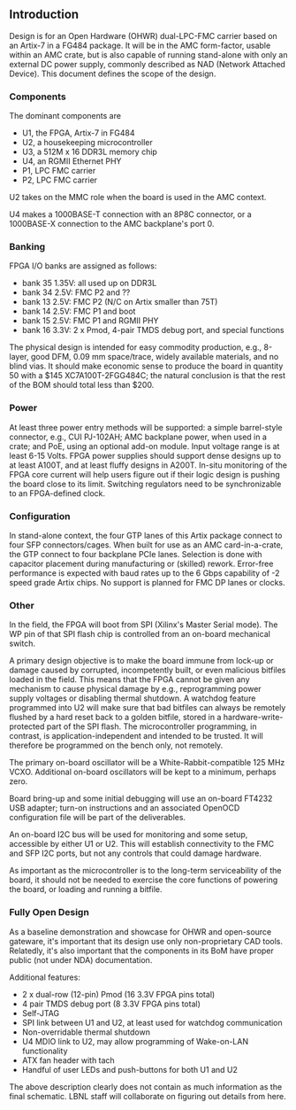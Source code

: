 ## Introduction

Design is for an Open Hardware (OHWR) dual-LPC-FMC carrier based on an
Artix-7 in a FG484 package.  It will be in the AMC form-factor, usable
within an AMC crate, but is also capable of running stand-alone with only
an external DC power supply, commonly described as NAD (Network Attached
Device).  This document defines the scope of the design.

### Components

The dominant components are
*  U1, the FPGA, Artix-7 in FG484
*  U2, a housekeeping microcontroller
*  U3, a 512M x 16 DDR3L memory chip
*  U4, an RGMII Ethernet PHY
*  P1, LPC FMC carrier
*  P2, LPC FMC carrier

U2 takes on the MMC role when the board is used in the AMC context.

U4 makes a 1000BASE-T connection with an 8P8C connector, or
a 1000BASE-X connection to the AMC backplane's port 0.

### Banking

FPGA I/O banks are assigned as follows:
* bank 35  1.35V:  all used up on DDR3L
* bank 34  2.5V:   FMC P2 and ??
* bank 13  2.5V:   FMC P2 (N/C on Artix smaller than 75T)
* bank 14  2.5V:   FMC P1 and boot
* bank 15  2.5V:   FMC P1 and RGMII PHY
* bank 16  3.3V:   2 x Pmod, 4-pair TMDS debug port, and special functions

The physical design is intended for easy commodity production, e.g., 8-layer,
good DFM, 0.09 mm space/trace, widely available materials, and no blind vias.
It should make economic sense to produce the board in quantity 50 with
a $145 XC7A100T-2FGG484C; the natural conclusion is that the rest of the
BOM should total less than $200.

### Power

At least three power entry methods will be supported:  a simple barrel-style
connector, e.g., CUI PJ-102AH;  AMC backplane power, when used in a crate;
and PoE, using an optional add-on module.  Input voltage range is at least
6-15 Volts.  FPGA power supplies should support dense designs up to at least
A100T, and at least fluffy designs in A200T.  In-situ monitoring of the FPGA
core current will help users figure out if their logic design is pushing the
board close to its limit.  Switching regulators need to be synchronizable to
an FPGA-defined clock.

### Configuration

In stand-alone context, the four GTP lanes of this Artix package connect to
four SFP connectors/cages.  When built for use as an AMC card-in-a-crate,
the GTP connect to four backplane PCIe lanes.  Selection is done with
capacitor placement during manufacturing or (skilled) rework.  Error-free
performance is expected with baud rates up to the 6 Gbps capability of -2
speed grade Artix chips.  No support is planned for FMC DP lanes or clocks.

### Other

In the field, the FPGA will boot from SPI (Xilinx's Master Serial mode).
The WP pin of that SPI flash chip is controlled from an on-board mechanical
switch.

A primary design objective is to make the board immune from lock-up or
damage caused by corrupted, incompetently built, or even malicious bitfiles
loaded in the field.  This means that the FPGA cannot be given any mechanism
to cause physical damage by e.g., reprogramming power supply voltages or
disabling thermal shutdown.  A watchdog feature programmed into U2 will make
sure that bad bitfiles can always be remotely flushed by a hard reset back to
a golden bitfile, stored in a hardware-write-protected part of the SPI flash.
The microcontroller programming, in contrast, is application-independent and
intended to be trusted.  It will therefore be programmed on the bench only,
not remotely.

The primary on-board oscillator will be a White-Rabbit-compatible 125 MHz
VCXO.  Additional on-board oscillators will be kept to a minimum, perhaps
zero.

Board bring-up and some initial debugging will use an on-board FT4232 USB
adapter; turn-on instructions and an associated OpenOCD configuration file
will be part of the deliverables.

An on-board I2C bus will be used for monitoring and some setup, accessible
by either U1 or U2.  This will establish connectivity to the FMC and SFP
I2C ports, but not any controls that could damage hardware.

As important as the microcontroller is to the long-term serviceability of
the board, it should not be needed to exercise the core functions of powering
the board, or loading and running a bitfile.

### Fully Open Design

As a baseline demonstration and showcase for OHWR and open-source gateware,
it's important that its design use only non-proprietary CAD tools.  Relatedly,
it's also important that the components in its BoM have proper public (not
under NDA) documentation.

Additional features:
*   2 x dual-row (12-pin) Pmod (16 3.3V FPGA pins total)
*   4 pair TMDS debug port (8 3.3V FPGA pins total)
*   Self-JTAG
*   SPI link between U1 and U2, at least used for watchdog communication
*   Non-overridable thermal shutdown
*   U4 MDIO link to U2, may allow programming of Wake-on-LAN functionality
*   ATX fan header with tach
*   Handful of user LEDs and push-buttons for both U1 and U2

The above description clearly does not contain as much information as the
final schematic.  LBNL staff will collaborate on figuring out details from
here.
